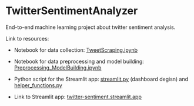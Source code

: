 # TwitterSentimentAnalyzer
 End-to-end machine learning project about twitter sentiment analysis.
 
 Link to resources:
 
 * Notebook for data collection:  [TweetScraping.ipynb](/notebook/TweetScraping.ipynb)
 
 * Notebook for data preprocessing and model building:  [Preprocessing_ModelBuilding.ipynb](/notebook/Preprocessing_ModelBuilding.ipynb)
 
 * Python script for the Streamlit app:  [streamlit.py](streamlit.py) (dashboard degisn) and [helper_functions.py](helper_functions.py)
 
 * Link to Streamlit app:  [twitter-sentiment.streamlit.app](https://twitter-sentiment.streamlit.app/)
 
